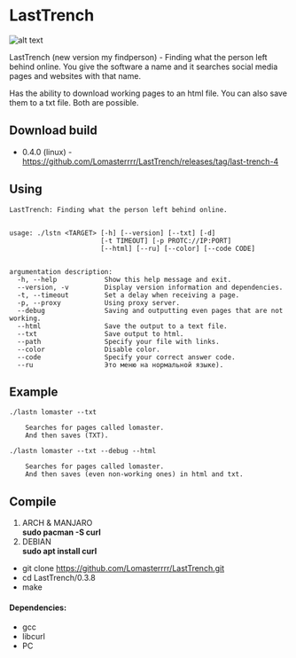 # LastTrench
![alt text](https://i.imgur.com/DVA2JF2.png)


LastTrench (new version my findperson) - Finding what the person left behind online.
You give the software a name and it searches social media pages and websites with that name.

Has the ability to download working pages to an html file.
You can also save them to a txt file.
Both are possible.

## Download build
- 0.4.0 (linux) - https://github.com/Lomasterrrr/LastTrench/releases/tag/last-trench-4

## Using
```
LastTrench: Finding what the person left behind online.


usage: ./lstn <TARGET> [-h] [--version] [--txt] [-d]
                       [-t TIMEOUT] [-p PROTC://IP:PORT]
                       [--html] [--ru] [--color] [--code CODE]


argumentation description:
  -h, --help            Show this help message and exit.
  --version, -v         Display version information and dependencies.
  -t, --timeout         Set a delay when receiving a page.
  -p, --proxy           Using proxy server.
  --debug               Saving and outputting even pages that are not working.
  --html                Save the output to a text file.
  --txt                 Save output to html.
  --path                Specify your file with links.
  --color               Disable color.
  --code                Specify your correct answer code.
  --ru                  Это меню на нормальной языке).

```

## Example
```
./lastn lomaster --txt

    Searches for pages called lomaster.
    And then saves (TXT).
    
./lastn lomaster --txt --debug --html

    Searches for pages called lomaster.
    And then saves (even non-working ones) in html and txt.
```

## Compile
1. ARCH & MANJARO  
    **sudo pacman -S curl**
2. DEBIAN      
    **sudo apt install curl**


- git clone https://github.com/Lomasterrrr/LastTrench.git
- cd LastTrench/0.3.8
- make

#### Dependencies:
- gcc
- libcurl
- PC
